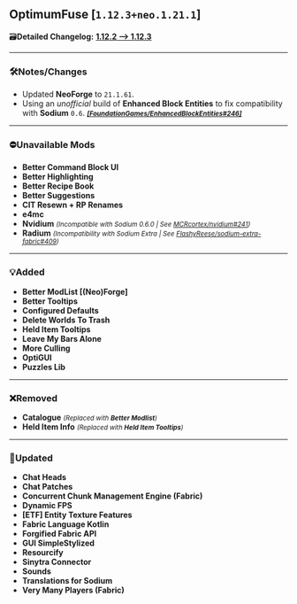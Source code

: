 ## OptimumFuse [`1.12.3+neo.1.21.1`]

🗃️**Detailed Changelog:** [**1.12.2 --> 1.12.3**](https://github.com/UltimatChamp/optimum-fuse/compare/1.12.2...1.12.3)

<hr>

### 🛠️Notes/Changes

- Updated **NeoForge** to `21.1.61`.
- Using an _unofficial_ build of **Enhanced Block Entities** to fix compatibility with **Sodium** `0.6`. _<small>[**[FoundationGames/EnhancedBlockEntities#246]**](https://github.com/FoundationGames/EnhancedBlockEntities/pull/246)</small>_

<hr>

### ⛔Unavailable Mods

- **Better Command Block UI**
- **Better Highlighting**
- **Better Recipe Book**
- **Better Suggestions**
- **CIT Resewn + RP Renames**
- **e4mc**
- **Nvidium** _<small>(Incompatible with Sodium 0.6.0 | See [MCRcortex/nvidium#241](https://github.com/MCRcortex/nvidium/issues/241))</small>_
- **Radium** _<small>(Incompatibility with Sodium Extra | See [FlashyReese/sodium-extra-fabric#409](https://github.com/FlashyReese/sodium-extra-fabric/issues/409))</small>_

<hr>

### 💡Added

- **Better ModList [(Neo)Forge]**
- **Better Tooltips**
- **Configured Defaults**
- **Delete Worlds To Trash**
- **Held Item Tooltips**
- **Leave My Bars Alone**
- **More Culling**
- **OptiGUI**
- **Puzzles Lib**

<hr>

### ❌Removed

- **Catalogue** _<small>(Replaced with **Better Modlist**)</small>_
- **Held Item Info** _<small>(Replaced with **Held Item Tooltips**)</small>_

<hr>

### 🔄️Updated

- **Chat Heads**
- **Chat Patches**
- **Concurrent Chunk Management Engine (Fabric)**
- **Dynamic FPS**
- **[ETF] Entity Texture Features**
- **Fabric Language Kotlin**
- **Forgified Fabric API**
- **GUI SimpleStylized**
- **Resourcify**
- **Sinytra Connector**
- **Sounds**
- **Translations for Sodium**
- **Very Many Players (Fabric)**
